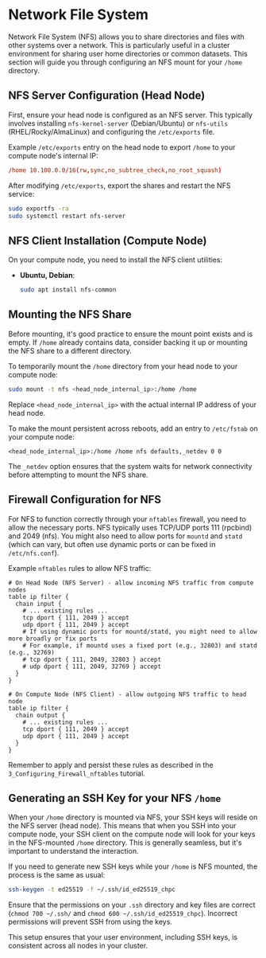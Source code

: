 # Network File System

Network File System (NFS) allows you to share directories and files with other systems over a network. This is particularly useful in a cluster environment for sharing user home directories or common datasets. This section will guide you through configuring an NFS mount for your `/home` directory.

## NFS Server Configuration (Head Node)

First, ensure your head node is configured as an NFS server. This typically involves installing `nfs-kernel-server` (Debian/Ubuntu) or `nfs-utils` (RHEL/Rocky/AlmaLinux) and configuring the `/etc/exports` file.

Example `/etc/exports` entry on the head node to export `/home` to your compute node's internal IP:

```conf
/home 10.100.0.0/16(rw,sync,no_subtree_check,no_root_squash)
```

After modifying `/etc/exports`, export the shares and restart the NFS service:

```bash
sudo exportfs -ra
sudo systemctl restart nfs-server
```

## NFS Client Installation (Compute Node)

On your compute node, you need to install the NFS client utilities:


*   **Ubuntu, Debian**:
    ```bash
    sudo apt install nfs-common
    ```


## Mounting the NFS Share

Before mounting, it's good practice to ensure the mount point exists and is empty. If `/home` already contains data, consider backing it up or mounting the NFS share to a different directory.

To temporarily mount the `/home` directory from your head node to your compute node:

```bash
sudo mount -t nfs <head_node_internal_ip>:/home /home
```

Replace `<head_node_internal_ip>` with the actual internal IP address of your head node.

To make the mount persistent across reboots, add an entry to `/etc/fstab` on your compute node:

```fstab
<head_node_internal_ip>:/home /home nfs defaults,_netdev 0 0
```

The `_netdev` option ensures that the system waits for network connectivity before attempting to mount the NFS share.

## Firewall Configuration for NFS

For NFS to function correctly through your `nftables` firewall, you need to allow the necessary ports. NFS typically uses TCP/UDP ports 111 (rpcbind) and 2049 (nfs). You might also need to allow ports for `mountd` and `statd` (which can vary, but often use dynamic ports or can be fixed in `/etc/nfs.conf`).

Example `nftables` rules to allow NFS traffic:

```nftables
# On Head Node (NFS Server) - allow incoming NFS traffic from compute nodes
table ip filter {
  chain input {
    # ... existing rules ...
    tcp dport { 111, 2049 } accept
    udp dport { 111, 2049 } accept
    # If using dynamic ports for mountd/statd, you might need to allow more broadly or fix ports
    # For example, if mountd uses a fixed port (e.g., 32803) and statd (e.g., 32769)
    # tcp dport { 111, 2049, 32803 } accept
    # udp dport { 111, 2049, 32769 } accept
  }
}

# On Compute Node (NFS Client) - allow outgoing NFS traffic to head node
table ip filter {
  chain output {
    # ... existing rules ...
    tcp dport { 111, 2049 } accept
    udp dport { 111, 2049 } accept
  }
}
```

Remember to apply and persist these rules as described in the `3_Configuring_Firewall_nftables` tutorial.

## Generating an SSH Key for your NFS `/home`

When your `/home` directory is mounted via NFS, your SSH keys will reside on the NFS server (head node). This means that when you SSH into your compute node, your SSH client on the compute node will look for your keys in the NFS-mounted `/home` directory. This is generally seamless, but it's important to understand the interaction.

If you need to generate new SSH keys while your `/home` is NFS mounted, the process is the same as usual:

```bash
ssh-keygen -t ed25519 -f ~/.ssh/id_ed25519_chpc
```

Ensure that the permissions on your `.ssh` directory and key files are correct (`chmod 700 ~/.ssh/` and `chmod 600 ~/.ssh/id_ed25519_chpc`). Incorrect permissions will prevent SSH from using the keys.

This setup ensures that your user environment, including SSH keys, is consistent across all nodes in your cluster.